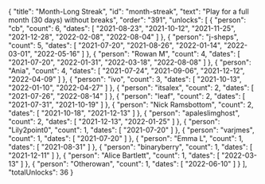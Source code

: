 {
  "title": "Month-Long Streak",
  "id": "month-streak",
  "text": "Play for a full month (30 days) without breaks",
  "order": "391",
  "unlocks": [
    {
      "person": "cb",
      "count": 6,
      "dates": [
        "2021-08-23",
        "2021-10-12",
        "2021-11-25",
        "2021-12-28",
        "2022-02-08",
        "2022-08-04"
      ]
    },
    {
      "person": "j-sheps",
      "count": 5,
      "dates": [
        "2021-07-20",
        "2021-08-26",
        "2022-01-14",
        "2022-03-01",
        "2022-05-16"
      ]
    },
    {
      "person": "Rowan M",
      "count": 4,
      "dates": [
        "2021-07-20",
        "2022-01-31",
        "2022-03-18",
        "2022-08-08"
      ]
    },
    {
      "person": "Ania",
      "count": 4,
      "dates": [
        "2021-07-24",
        "2021-09-06",
        "2021-12-12",
        "2022-04-09"
      ]
    },
    {
      "person": "ivo",
      "count": 3,
      "dates": [
        "2021-10-13",
        "2022-01-10",
        "2022-04-27"
      ]
    },
    {
      "person": "itsalex",
      "count": 2,
      "dates": [
        "2021-07-26",
        "2022-08-14"
      ]
    },
    {
      "person": "leaf",
      "count": 2,
      "dates": [
        "2021-07-31",
        "2021-10-19"
      ]
    },
    {
      "person": "Nick Ramsbottom",
      "count": 2,
      "dates": [
        "2021-10-18",
        "2021-12-13"
      ]
    },
    {
      "person": "apaleslimghost",
      "count": 2,
      "dates": [
        "2021-12-13",
        "2022-01-25"
      ]
    },
    {
      "person": "Lily2point0",
      "count": 1,
      "dates": [
        "2021-07-20"
      ]
    },
    {
      "person": "varjmes",
      "count": 1,
      "dates": [
        "2021-07-20"
      ]
    },
    {
      "person": "Emma L",
      "count": 1,
      "dates": [
        "2021-08-31"
      ]
    },
    {
      "person": "binaryberry",
      "count": 1,
      "dates": [
        "2021-12-11"
      ]
    },
    {
      "person": "Alice Bartlett",
      "count": 1,
      "dates": [
        "2022-03-13"
      ]
    },
    {
      "person": "Otherowan",
      "count": 1,
      "dates": [
        "2022-06-10"
      ]
    }
  ],
  "totalUnlocks": 36
}